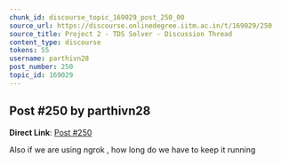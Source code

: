 ```yaml
---
chunk_id: discourse_topic_169029_post_250_00
source_url: https://discourse.onlinedegree.iitm.ac.in/t/169029/250
source_title: Project 2 - TDS Solver - Discussion Thread
content_type: discourse
tokens: 55
username: parthivn28
post_number: 250
topic_id: 169029
---
```


## Post #250 by parthivn28

**Direct Link**: [Post #250](https://discourse.onlinedegree.iitm.ac.in/t/169029/250)

Also if we are using ngrok , how long do we have to keep it running
